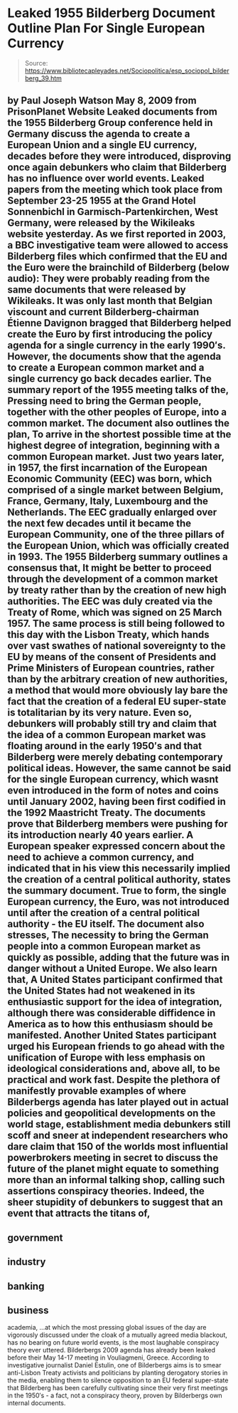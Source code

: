 # Leaked 1955 Bilderberg Document Outline Plan For Single European Currency

> Source: https://www.bibliotecapleyades.net/Sociopolitica/esp_sociopol_bilderberg_39.htm

by Paul Joseph Watson
May 8, 2009
from
PrisonPlanet Website
Leaked documents from the 1955 Bilderberg Group conference held in Germany
discuss the agenda to create a European Union and a single EU currency,
decades before they were introduced, disproving once again debunkers who
claim that Bilderberg has no influence over world events.
Leaked papers from the meeting which took place from September 23-25 1955 at
the Grand Hotel Sonnenbichl in Garmisch-Partenkirchen, West Germany, were
released by
the Wikileaks website yesterday.
As we first reported in 2003, a BBC investigative team were allowed to
access Bilderberg files which confirmed that the EU and the Euro were the
brainchild of Bilderberg (below audio):
They were probably reading from the same documents
that were released by Wikileaks.
It was only last month that Belgian viscount and current Bilderberg-chairman
Étienne Davignon
bragged that Bilderberg helped create the Euro by first
introducing the policy agenda for a single currency in the early 1990′s.
However, the documents show that the agenda to create a European common
market and a single currency go back decades earlier.
The summary report of the 1955 meeting talks of the,
Pressing need to bring
the German people, together with the other peoples of Europe, into a common
market.
The document also outlines the plan,
To arrive in the shortest possible
time at the highest degree of integration, beginning with a common European
market.
Just two years later, in 1957, the first incarnation of the European
Economic Community (EEC) was born, which comprised of a single market
between Belgium, France, Germany, Italy, Luxembourg and the Netherlands.
The
EEC gradually enlarged over the next few decades until it became the
European Community, one of the three pillars of the European Union, which
was officially created in 1993.
The 1955 Bilderberg summary outlines a consensus that,
It might be better
to proceed through the development of a common market by treaty rather than
by the creation of new high authorities.
The EEC was duly created via the
Treaty of Rome, which was signed on 25 March 1957.
The same process is still being followed to this day with the Lisbon Treaty,
which hands over vast swathes of national sovereignty to the EU by means of
the consent of Presidents and Prime Ministers of European countries, rather
than by the arbitrary creation of new authorities, a method that would more
obviously lay bare the fact that the creation of a federal EU super-state is
totalitarian by its very nature.
Even so, debunkers will probably still try and claim that the idea of a
common European market was floating around in the early 1950′s and that
Bilderberg were merely debating contemporary political ideas.
However, the same cannot be said for the single European currency, which
wasnt even introduced in the form of notes and coins until January 2002,
having been first codified in the 1992 Maastricht Treaty.
The documents
prove that Bilderberg members were pushing for its introduction nearly 40
years earlier.
A European speaker expressed concern about the need to achieve a common
currency, and indicated that in his view this necessarily implied the
creation of a central political authority, states the summary document.
True to form, the single European currency, the Euro, was not introduced
until after the creation of a central political authority - the EU itself.
The document also stresses,
The necessity to bring the German people into a
common European market as quickly as possible, adding that the future was
in danger without a United Europe.
We also learn that,
A United States participant confirmed that the United
States had not weakened in its enthusiastic support for the idea of
integration, although there was considerable diffidence in America as to how
this enthusiasm should be manifested.
Another United States participant
urged his European friends to go ahead with the unification of Europe with
less emphasis on ideological considerations and, above all, to be practical
and work fast.
Despite the
plethora of manifestly provable examples of where Bilderbergs
agenda has later played out in actual policies and geopolitical developments
on the world stage, establishment media debunkers still scoff and sneer at
independent researchers who dare claim that 150 of the worlds most
influential powerbrokers meeting in secret to discuss the future of the
planet might equate to something more than an informal talking shop, calling
such assertions conspiracy theories.
Indeed, the sheer stupidity of debunkers to suggest that an event that
attracts the titans of,
-
government
-
industry
-
banking
-
business
-
academia,
...at which the most pressing global issues of the day are vigorously discussed
under the cloak of a mutually agreed media blackout, has no bearing on
future world events, is the most laughable conspiracy theory ever uttered.
Bilderbergs 2009 agenda has already been leaked before their May 14-17
meeting in Vouliagmeni, Greece.
According to investigative journalist Daniel Estulin, one of Bilderbergs aims is to smear anti-Lisbon Treaty activists
and politicians by planting derogatory stories in the media, enabling them
to silence opposition to an EU federal super-state that Bilderberg has been
carefully cultivating since their very first meetings in the 1950′s - a
fact, not a conspiracy theory, proven by
Bilderbergs own internal
documents.
